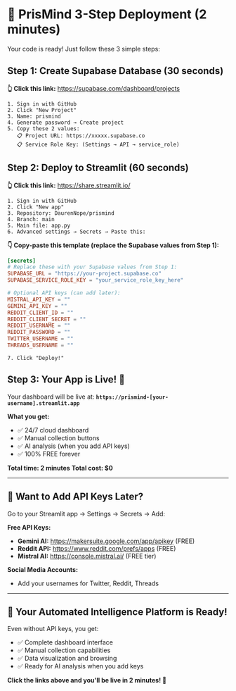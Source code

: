 # 🚀 **PrisMind 3-Step Deployment (2 minutes)**

Your code is ready! Just follow these 3 simple steps:

## **Step 1: Create Supabase Database (30 seconds)**
**👆 Click this link:** https://supabase.com/dashboard/projects

```
1. Sign in with GitHub
2. Click "New Project" 
3. Name: prismind
4. Generate password → Create project
5. Copy these 2 values:
   📋 Project URL: https://xxxxx.supabase.co
   📋 Service Role Key: (Settings → API → service_role)
```

## **Step 2: Deploy to Streamlit (60 seconds)**
**👆 Click this link:** https://share.streamlit.io/

```
1. Sign in with GitHub
2. Click "New app"
3. Repository: DaurenNope/prismind
4. Branch: main  
5. Main file: app.py
6. Advanced settings → Secrets → Paste this:
```

**👇 Copy-paste this template (replace the Supabase values from Step 1):**

```toml
[secrets]
# Replace these with your Supabase values from Step 1:
SUPABASE_URL = "https://your-project.supabase.co"
SUPABASE_SERVICE_ROLE_KEY = "your_service_role_key_here"

# Optional API keys (can add later):
MISTRAL_API_KEY = ""
GEMINI_API_KEY = "" 
REDDIT_CLIENT_ID = ""
REDDIT_CLIENT_SECRET = ""
REDDIT_USERNAME = ""
REDDIT_PASSWORD = ""
TWITTER_USERNAME = ""
THREADS_USERNAME = ""
```

```
7. Click "Deploy!"
```

## **Step 3: Your App is Live! 🎉**

Your dashboard will be live at:
**`https://prismind-[your-username].streamlit.app`**

**What you get:**
- ✅ 24/7 cloud dashboard
- ✅ Manual collection buttons  
- ✅ AI analysis (when you add API keys)
- ✅ 100% FREE forever

**Total time: 2 minutes**
**Total cost: $0**

---

## **🔑 Want to Add API Keys Later?**

Go to your Streamlit app → Settings → Secrets → Add:

**Free API Keys:**
- **Gemini AI:** https://makersuite.google.com/app/apikey (FREE)
- **Reddit API:** https://www.reddit.com/prefs/apps (FREE)  
- **Mistral AI:** https://console.mistral.ai/ (FREE tier)

**Social Media Accounts:**
- Add your usernames for Twitter, Reddit, Threads

---

## **🧠 Your Automated Intelligence Platform is Ready!**

Even without API keys, you get:
- ✅ Complete dashboard interface
- ✅ Manual collection capabilities  
- ✅ Data visualization and browsing
- ✅ Ready for AI analysis when you add keys

**Click the links above and you'll be live in 2 minutes! 🚀**
